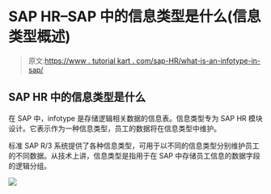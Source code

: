 # SAP HR–SAP 中的信息类型是什么(信息类型概述)

> 原文:[https://www . tutorial kart . com/sap-HR/what-is-an-infotype-in-sap/](https://www.tutorialkart.com/sap-hr/what-is-an-infotype-in-sap/)

## **SAP HR 中的信息类型是什么**

在 SAP 中，infotype 是存储逻辑相关数据的信息表。信息类型专为 SAP HR 模块设计。它表示作为一种信息类型，员工的数据将在信息类型中维护。

标准 SAP R/3 系统提供了各种信息类型，可用于以不同的信息类型分别维护员工的不同数据。从技术上讲，信息类型是指用于在 SAP 中存储员工信息的数据字段的逻辑分组。

[![](../Images/925da31b32d6bc3827932f6c8afb11bb.png)](https://www.tutorialkart.com/)